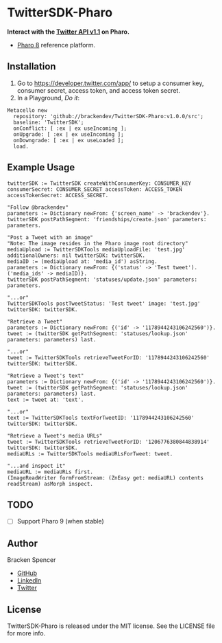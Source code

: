 TwitterSDK-Pharo
================

**Interact with the [Twitter API v1.1](https://developer.twitter.com/en/docs/twitter-api/v1) on Pharo.**

* [Pharo 8](https://www.pharo.org/) reference platform.

## Installation

1. Go to <https://developer.twitter.com/app/> to setup a consumer key, consumer secret, access token, and access token secret.
2. In a Playground, _Do it_:

```smalltalk
Metacello new 
  repository: 'github://brackendev/TwitterSDK-Pharo:v1.0.0/src';
  baseline: 'TwitterSDK';
  onConflict: [ :ex | ex useIncoming ];
  onUpgrade: [ :ex | ex useIncoming ];
  onDowngrade: [ :ex | ex useLoaded ];
  load.
```

## Example Usage

```smalltalk
twitterSDK := TwitterSDK createWithConsumerKey: CONSUMER_KEY consumerSecret: CONSUMER_SECRET accessToken: ACCESS_TOKEN accessTokenSecret: ACCESS_SECRET.
```

```smalltalk
"Follow @brackendev"
parameters := Dictionary newFrom: {'screen_name' -> 'brackendev'}.
twitterSDK postPathSegment: 'friendships/create.json' parameters: parameters.
```

```smalltalk
"Post a Tweet with an image"
"Note: The image resides in the Pharo image root directory"
mediaUpload := TwitterSDKTools mediaUploadFile: 'test.jpg' additionalOwners: nil twitterSDK: twitterSDK.
mediaID := (mediaUpload at: 'media_id') asString.
parameters := Dictionary newFrom: {('status' -> 'Test tweet'). ('media_ids' -> mediaID)}.
twitterSDK postPathSegment: 'statuses/update.json' parameters: parameters.

"...or"
TwitterSDKTools postTweetStatus: 'Test tweet' image: 'test.jpg' twitterSDK: twitterSDK.
```

```smalltalk
"Retrieve a Tweet"
parameters := Dictionary newFrom: {('id' -> '1178944243106242560')}.
tweet := (twitterSDK getPathSegment: 'statuses/lookup.json' parameters: parameters) last.

"...or"
tweet := TwitterSDKTools retrieveTweetForID: '1178944243106242560' twitterSDK: twitterSDK.
```

```smalltalk
"Retrieve a Tweet's text"
parameters := Dictionary newFrom: {('id' -> '1178944243106242560')}.
tweet := (twitterSDK getPathSegment: 'statuses/lookup.json' parameters: parameters) last.
text := tweet at: 'text'.

"...or"
text := TwitterSDKTools textForTweetID: '1178944243106242560' twitterSDK: twitterSDK.
```

```smalltalk
"Retrieve a Tweet's media URLs"
tweet := TwitterSDKTools retrieveTweetForID: '1206776380844838914' twitterSDK: twitterSDK.
mediaURLs := TwitterSDKTools mediaURLsForTweet: tweet.

"...and inspect it"
mediaURL := mediaURLs first.
(ImageReadWriter formFromStream: (ZnEasy get: mediaURL) contents readStream) asMorph inspect.
```

## TODO

- [ ] Support Pharo 9 (when stable)

## Author

Bracken Spencer

* [GitHub](https://www.github.com/brackendev)
* [LinkedIn](https://www.linkedin.com/in/brackenspencer/)
* [Twitter](https://twitter.com/brackendev)

## License

TwitterSDK-Pharo is released under the MIT license. See the LICENSE file for more info.
